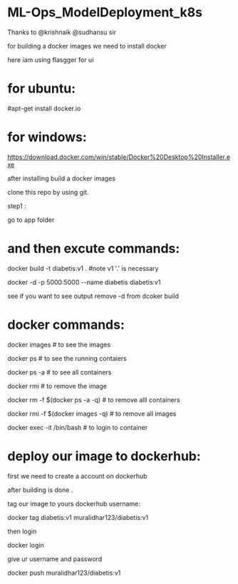 # ML-Ops_ModelDeployment_k8s

Thanks to @krishnaik @sudhansu sir 

for building a docker images we need to install docker 

here iam using flasgger for ui 

for ubuntu:
==========
#apt-get install docker.io

for windows:
==========
https://download.docker.com/win/stable/Docker%20Desktop%20Installer.exe

after installing build a docker images

clone this repo by using git.

step1 :

go to app folder

and then excute commands:
=======================

docker build -t diabetis:v1 .  #note v1 '.' is necessary

docker -d -p 5000:5000 --name diabetis diabetis:v1

see if you want to see output remove -d from dcoker build 


docker commands:
=================
docker images   # to see the images

docker ps       # to see the running contaiers

docker ps -a    # to see all containers

docker rmi <imagename or id>   # to remove the image
  
docker rm -f $(docker ps -a -q)   # to remove alll containers

docker rmi -f $(docker images -q) # to remove all images

docker exec -it <containerid or contiainer name> /bin/bash      # to login to container
  
  
deploy our image to dockerhub:
===============================
first we need to create a account on dockerhub

after building is done .

tag our image to yours dockerhub username:

docker tag diabetis:v1 muralidhar123/diabetis:v1

then login

docker login

give ur username and password

docker push muralidhar123/diabetis:v1 
